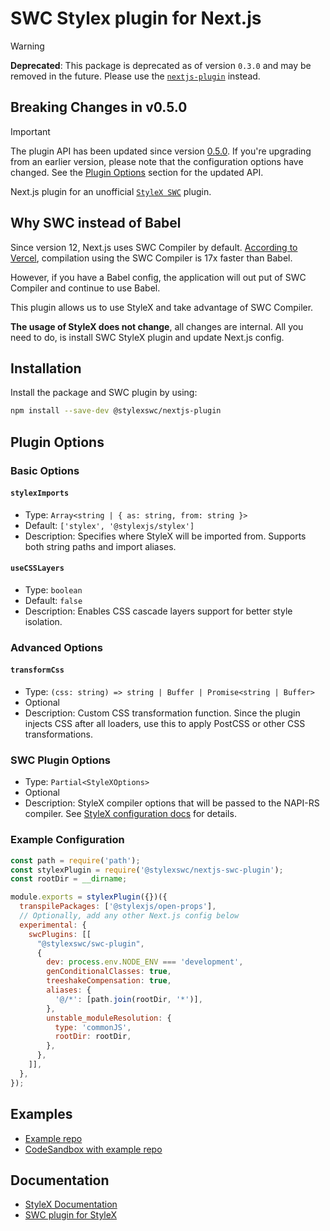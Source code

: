 # SWC Stylex plugin for Next.js

> [!WARNING]
> **Deprecated**: This package is deprecated as of version `0.3.0` and may be removed in the future. Please use the [`nextjs-plugin`](https://github.com/dwlad90/stylex-swc-plugin/tree/develop/packages/nextjs-plugin) instead.

## Breaking Changes in v0.5.0

> [!IMPORTANT]
> The plugin API has been updated since version [0.5.0](https://www.npmjs.com/package/@stylexswc/swc-plugin/v/0.5.0). If you're upgrading from an earlier version, please note that the configuration options have changed. See the [Plugin Options](#plugin-options) section for the updated API.

Next.js plugin for an unofficial
[`StyleX SWC`](https://github.com/dwlad90/stylex-swc-plugin/tree/develop/crates/stylex-swc-plugin)
plugin.

## Why SWC instead of Babel

Since version 12, Next.js uses SWC Compiler by default.
[According to Vercel](https://nextjs.org/docs/architecture/nextjs-compiler),
compilation using the SWC Compiler is 17x faster than Babel.

However, if you have a Babel config, the application will out put of SWC
Compiler and continue to use Babel.

This plugin allows us to use StyleX and take advantage of SWC Compiler.

**The usage of StyleX does not change**, all changes are internal. All you need
to do, is install SWC StyleX plugin and update Next.js config.

## Installation

Install the package and SWC plugin by using:

```bash
npm install --save-dev @stylexswc/nextjs-plugin
```

## Plugin Options

### Basic Options

#### `stylexImports`

- Type: `Array<string | { as: string, from: string }>`
- Default: `['stylex', '@stylexjs/stylex']`
- Description: Specifies where StyleX will be imported from. Supports both
  string paths and import aliases.

#### `useCSSLayers`

- Type: `boolean`
- Default: `false`
- Description: Enables CSS cascade layers support for better style isolation.

### Advanced Options

#### `transformCss`

- Type: `(css: string) => string | Buffer | Promise<string | Buffer>`
- Optional
- Description: Custom CSS transformation function. Since the plugin injects CSS
  after all loaders, use this to apply PostCSS or other CSS transformations.

### SWC Plugin Options

- Type: `Partial<StyleXOptions>`
- Optional
- Description: StyleX compiler options that will be passed to the NAPI-RS
  compiler. See
  [StyleX configuration docs](https://stylexjs.com/docs/api/configuration/babel-plugin/)
  for details.

### Example Configuration

```javascript
const path = require('path');
const stylexPlugin = require('@stylexswc/nextjs-swc-plugin');
const rootDir = __dirname;

module.exports = stylexPlugin({})({
  transpilePackages: ['@stylexjs/open-props'],
  // Optionally, add any other Next.js config below
  experimental: {
    swcPlugins: [[
      "@stylexswc/swc-plugin",
      {
        dev: process.env.NODE_ENV === 'development',
        genConditionalClasses: true,
        treeshakeCompensation: true,
        aliases: {
          '@/*': [path.join(rootDir, '*')],
        },
        unstable_moduleResolution: {
          type: 'commonJS',
          rootDir: rootDir,
        },
      },
    ]],
  },
});
```

## Examples

- [Example repo](https://github.com/Dwlad90/nextjs-app-dir-stylex/tree/swc)
- [CodeSandbox with example repo](https://codesandbox.io/p/github/Dwlad90/nextjs-app-dir-stylex/swc)

## Documentation

- [StyleX Documentation](https://stylexjs.com)
- [SWC plugin for StyleX](https://github.com/Dwlad90/stylex-swc-plugin/tree/develop/packages/swc-plugin)
